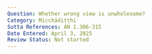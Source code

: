 ```yaml
---
Question: Whether wrong view is unwholesome?
Category: Micchādiṭṭhi
Sutta References: AN 1.306-315
Date Entered: April 3, 2025
Review Status: Not started
---
```

